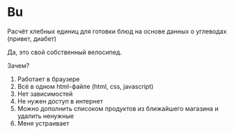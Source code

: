# Bu
Расчёт хлебных единиц для готовки блюд на основе данных о углеводах (привет, диабет)

Да, это свой собственный велосипед.

Зачем?

1. Работает в браузере
2. Всё в одном html-файле (html, css, javascript)
3. Нет зависимостей
4. Не нужен доступ в интернет
5. Можно дополнить списоком продуктов из ближайшего магазина и удалить ненужные
6. Меня устраивает
